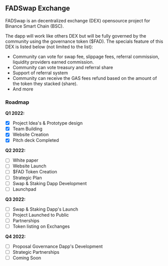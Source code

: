 ## FADSwap Exchange
FADSwap is an decentralized exchange (DEX) opensource project for Binance Smart Chain (BSC).
  
The dapp will work like others DEX but will be fully governed by the community using the governance token ($FAD).
The specials feature of this DEX is listed below (not limited to the list):
- Community can vote for swap fee, slippage fees, referral commission, liquidity providers earned commission.
- Community can vote treasury and referral share
- Support of referral system
- Community can receive the GAS fees refund based on the amount of the token they stacked (share). 
- And more  

### Roadmap

**Q1 2022:**
- [x] Project Idea's & Prototype design
- [x] Team Building
- [x] Website Creation
- [x] Pitch deck Completed 

**Q2 2022:**
- [ ] White paper
- [ ] Website Launch
- [ ] $FAD Token Creation
- [ ] Strategic Plan
- [ ] Swap & Staking Dapp Development
- [ ] Launchpad

**Q3 2022:**
- [ ] Swap & Staking Dapp's Launch
- [ ] Project Launched to Public
- [ ] Partnerships
- [ ] Token listing on Exchanges

**Q4 2022:**
- [ ] Proposal Governance Dapp's Development
- [ ] Strategic Partnerships
- [ ] Coming Soon